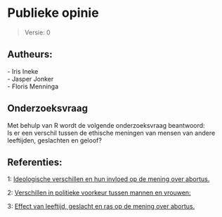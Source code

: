 # Publieke opinie #
>Versie: 0


## **Autheurs:** ##
<p>
- Iris Ineke <br>
- Jasper Jonker <br>
- Floris Menninga <br>
</p>


## **Onderzoeksvraag** ##
Met behulp van R wordt de volgende onderzoeksvraag beantwoord: <br />
Is er een verschil tussen de ethische meningen van mensen van andere leeftijden, geslachten en geloof?


## **Referenties:** ##
1: <a href="https://doi.org/10.1111/pops.12803">
Ideologische verschillen en hun invloed op de mening over abortus. </a>

2:
<a href link="https://doi.org/10.1093/sp/jxs005"> Verschillen in politieke voorkeur tussen mannen en vrouwen: </a>

3: <a href="https://www.emerald.com/insight/content/doi/10.1108/01443339810788533/full/html">
Effect van leeftijd, geslacht en ras op de mening over abortus. </a>

